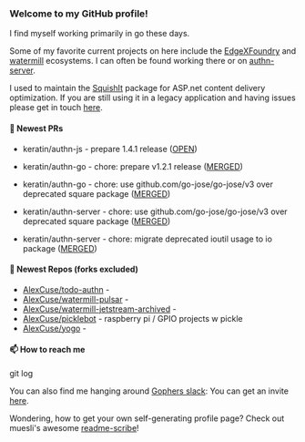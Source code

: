 ### Welcome to my GitHub profile!

I find myself working primarily in go these days.

Some of my favorite current projects on here include the [EdgeXFoundry](https://github.com/EdgeXFoundry) and [watermill](https://github.com/ThreeDotsLabs/watermill) ecosystems.  I can often be found working there or on [authn-server](https://github.com/keratin/authn-server).

I used to maintain the [SquishIt](https://nuget.org/packages/SquishIt) package for ASP.net content delivery optimization.  If you are still using it in a legacy application and having issues please get in touch [here](https://github.com/AlexCuse/SquishIt/issues).

#### 🔭 Newest PRs

- keratin/authn-js - prepare 1.4.1 release ([OPEN](https://github.com/keratin/authn-js/pull/64))

- keratin/authn-go - chore: prepare v1.2.1 release ([MERGED](https://github.com/keratin/authn-go/pull/30))

- keratin/authn-go - chore: use github.com/go-jose/go-jose/v3 over deprecated square package ([MERGED](https://github.com/keratin/authn-go/pull/29))

- keratin/authn-server - chore: use github.com/go-jose/go-jose/v3 over deprecated square package ([MERGED](https://github.com/keratin/authn-server/pull/240))

- keratin/authn-server - chore: migrate deprecated ioutil usage to io package ([MERGED](https://github.com/keratin/authn-server/pull/238))


#### 🌱 Newest Repos (forks excluded)

- [AlexCuse/todo-authn](https://github.com/AlexCuse/todo-authn) - 
- [AlexCuse/watermill-pulsar](https://github.com/AlexCuse/watermill-pulsar) - 
- [AlexCuse/watermill-jetstream-archived](https://github.com/AlexCuse/watermill-jetstream-archived) - 
- [AlexCuse/picklebot](https://github.com/AlexCuse/picklebot) - raspberry pi / GPIO projects w pickle
- [AlexCuse/yogo](https://github.com/AlexCuse/yogo) - 

#### 📫 How to reach me

git log

You can also find me hanging around [Gophers slack](https://gophers.slack.com/): You can get an invite [here](https://gophersinvite.herokuapp.com/).


Wondering, how to get your own self-generating profile page? 
Check out muesli's awesome [readme-scribe](https://github.com/muesli/readme-scribe)!
